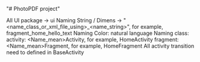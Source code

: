 "# PhotoPDF project" 

All UI package -> ui
Naming String / Dimens  -> "<name_class_or_xml_file_using>_<name_string>", for example, fragment_home_hello_text
Naming Color: natural language
Naming class: activity: <Name_mean>Activity, for example, HomeActivity
              fragment: <Name_mean>Fragment, for example, HomeFragment
All activity transition need to defined in BaseActivity
